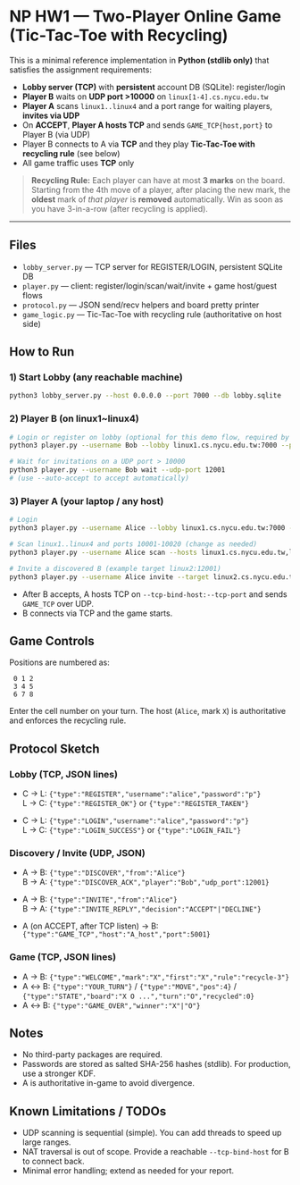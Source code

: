 
# NP HW1 — Two-Player Online Game (Tic-Tac-Toe with Recycling)

This is a minimal reference implementation in **Python (stdlib only)** that satisfies the assignment requirements:

- **Lobby server (TCP)** with **persistent** account DB (SQLite): register/login
- **Player B** waits on **UDP port >10000** on `linux[1-4].cs.nycu.edu.tw`
- **Player A** scans `linux1..linux4` and a port range for waiting players, **invites via UDP**
- On **ACCEPT**, **Player A hosts TCP** and sends `GAME_TCP{host,port}` to Player B (via UDP)
- Player B connects to A via **TCP** and they play **Tic-Tac-Toe with recycling rule** (see below)
- All game traffic uses **TCP** only

> **Recycling Rule:** Each player can have at most **3 marks** on the board. Starting from the 4th move of a player, after placing the new mark, the **oldest** mark of *that player* is **removed** automatically. Win as soon as you have 3-in-a-row (after recycling is applied).

---

## Files

- `lobby_server.py` — TCP server for REGISTER/LOGIN, persistent SQLite DB
- `player.py` — client: register/login/scan/wait/invite + game host/guest flows
- `protocol.py` — JSON send/recv helpers and board pretty printer
- `game_logic.py` — Tic-Tac-Toe with recycling rule (authoritative on host side)

## How to Run

### 1) Start Lobby (any reachable machine)

```bash
python3 lobby_server.py --host 0.0.0.0 --port 7000 --db lobby.sqlite
```

### 2) Player B (on linux1~linux4)

```bash
# Login or register on lobby (optional for this demo flow, required by HW spec)
python3 player.py --username Bob --lobby linux1.cs.nycu.edu.tw:7000 --password 123 login

# Wait for invitations on a UDP port > 10000
python3 player.py --username Bob wait --udp-port 12001
# (use --auto-accept to accept automatically)
```

### 3) Player A (your laptop / any host)

```bash
# Login
python3 player.py --username Alice --lobby linux1.cs.nycu.edu.tw:7000 --password 123 login

# Scan linux1..linux4 and ports 10001-10020 (change as needed)
python3 player.py --username Alice scan --hosts linux1.cs.nycu.edu.tw,linux2.cs.nycu.edu.tw,linux3.cs.nycu.edu.tw,linux4.cs.nycu.edu.tw --ports 10001-10020

# Invite a discovered B (example target linux2:12001)
python3 player.py --username Alice invite --target linux2.cs.nycu.edu.tw:12001 --tcp-bind-host 0.0.0.0 --tcp-port 5001
```

- After B accepts, A hosts TCP on `--tcp-bind-host:--tcp-port` and sends `GAME_TCP` over UDP.
- B connects via TCP and the game starts.

## Game Controls

Positions are numbered as:

```
 0 1 2
 3 4 5
 6 7 8
```

Enter the cell number on your turn. The host (`Alice`, mark `X`) is authoritative and enforces the recycling rule.

## Protocol Sketch

### Lobby (TCP, JSON lines)

- C → L: `{"type":"REGISTER","username":"alice","password":"p"}`  
  L → C: `{"type":"REGISTER_OK"}` or `{"type":"REGISTER_TAKEN"}`

- C → L: `{"type":"LOGIN","username":"alice","password":"p"}`  
  L → C: `{"type":"LOGIN_SUCCESS"}` or `{"type":"LOGIN_FAIL"}`

### Discovery / Invite (UDP, JSON)

- A → B: `{"type":"DISCOVER","from":"Alice"}`  
  B → A: `{"type":"DISCOVER_ACK","player":"Bob","udp_port":12001}`

- A → B: `{"type":"INVITE","from":"Alice"}`  
  B → A: `{"type":"INVITE_REPLY","decision":"ACCEPT"|"DECLINE"}`

- A (on ACCEPT, after TCP listen) → B: `{"type":"GAME_TCP","host":"A_host","port":5001}`

### Game (TCP, JSON lines)

- A → B: `{"type":"WELCOME","mark":"X","first":"X","rule":"recycle-3"}`
- A ↔ B: `{"type":"YOUR_TURN"}` / `{"type":"MOVE","pos":4}` / `{"type":"STATE","board":"X O ...","turn":"O","recycled":0}`
- A ↔ B: `{"type":"GAME_OVER","winner":"X"|"O"}`

## Notes

- No third-party packages are required.
- Passwords are stored as salted SHA-256 hashes (stdlib). For production, use a stronger KDF.
- A is authoritative in-game to avoid divergence.

## Known Limitations / TODOs

- UDP scanning is sequential (simple). You can add threads to speed up large ranges.
- NAT traversal is out of scope. Provide a reachable `--tcp-bind-host` for B to connect back.
- Minimal error handling; extend as needed for your report.
